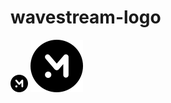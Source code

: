 # wavestream-logo
![alt text](https://raw.githubusercontent.com/Shugar/wavestream-logo/master/matter-icon.png)
![alt text](https://raw.githubusercontent.com/Shugar/wavestream-logo/master/matter-icon@3x.png)
